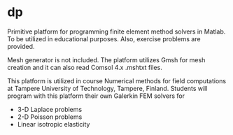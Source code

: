 dp
==

Primitive platform for programming finite element method solvers in Matlab. To be utilized in educational purposes. Also, exercise problems are provided.

Mesh generator is not included. The platform utilizes Gmsh for mesh creation and it can also read Comsol 4.x .mshtxt files.

This platform is utilized in course Numerical methods for field computations at Tampere University of Technology, Tampere, Finland. Students will program with this platform their own Galerkin FEM solvers for

- 3-D Laplace problems
- 2-D Poisson problems
- Linear isotropic elasticity

